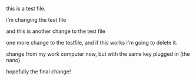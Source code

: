 this is a test file.

i'm changing the test file

and this is another change to the test file

one more change to the testfile, and if this works i'm going to delete it.

change from my work computer now, but with the same key plugged in (the nano)

hopefully the final change!

